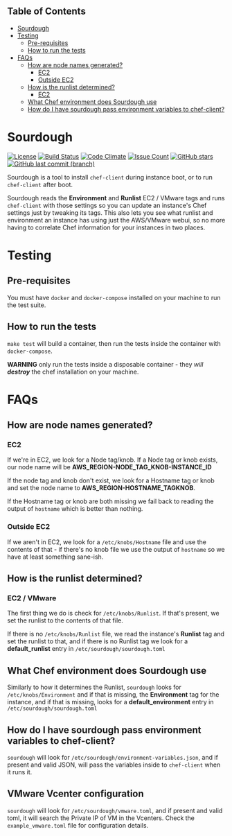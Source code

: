 <!-- START doctoc generated TOC please keep comment here to allow auto update -->
<!-- DON'T EDIT THIS SECTION, INSTEAD RE-RUN doctoc TO UPDATE -->
## Table of Contents

- [Sourdough](#sourdough)
- [Testing](#testing)
  - [Pre-requisites](#pre-requisites)
  - [How to run the tests](#how-to-run-the-tests)
- [FAQs](#faqs)
  - [How are node names generated?](#how-are-node-names-generated)
    - [EC2](#ec2)
    - [Outside EC2](#outside-ec2)
  - [How is the runlist determined?](#how-is-the-runlist-determined)
    - [EC2](#ec2-1)
  - [What Chef environment does Sourdough use](#what-chef-environment-does-sourdough-use)
  - [How do I have sourdough pass environment variables to chef-client?](#how-do-i-have-sourdough-pass-environment-variables-to-chef-client)

<!-- END doctoc generated TOC please keep comment here to allow auto update -->

# Sourdough

[![License](https://img.shields.io/badge/License-Apache%202.0-blue.svg)](https://opensource.org/licenses/Apache-2.0)
[![Build Status](https://travis-ci.org/unixorn/sourdough.svg?branch=master)](https://travis-ci.org/unixorn/sourdough)
[![Code Climate](https://codeclimate.com/github/unixorn/sourdough/badges/gpa.svg)](https://codeclimate.com/github/unixorn/sourdough)
[![Issue Count](https://codeclimate.com/github/unixorn/sourdough/badges/issue_count.svg)](https://codeclimate.com/github/unixorn/sourdough)
[![GitHub stars](https://img.shields.io/github/stars/unixorn/sourdough.svg)](https://github.com/unixorn/git-extra-commands/stargazers)
[![GitHub last commit (branch)](https://img.shields.io/github/last-commit/unixorn/sourdough/master.svg)](https://github.com/unixorn/sourdough)

Sourdough is a tool to install `chef-client` during instance boot, or to run `chef-client` after boot.

Sourdough reads the **Environment** and **Runlist** EC2 / VMware tags and runs `chef-client` with those settings so you can update an instance's Chef settings just by tweaking its tags. This also lets you see what runlist and environment an instance has using just the AWS/VMware webui, so no more having to correlate Chef information for your instances in two places.

# Testing

## Pre-requisites

You must have `docker` and `docker-compose` installed on your machine to run the test suite.

## How to run the tests

`make test` will build a container, then run the tests inside the container with `docker-compose`.

**WARNING** only run the tests inside a disposable container - they _will_ **_destroy_** the chef installation on your machine.

# FAQs

## How are node names generated?

### EC2

If we're in EC2, we look for a Node tag/knob. If a Node tag or knob exists, our node name will be **AWS_REGION-NODE_TAG_KNOB-INSTANCE_ID**

If the node tag and knob don't exist, we look for a Hostname tag or knob and set the node name to **AWS_REGION-HOSTNAME_TAGKNOB**.

If the Hostname tag or knob are both missing we fail back to reading the output of `hostname` which is better than nothing.

### Outside EC2

If we aren't in EC2, we look for a `/etc/knobs/Hostname` file and use the
contents of that - if there's no knob file we use the output of
`hostname` so we have at least something sane-ish.

## How is the runlist determined?

### EC2 / VMware

The first thing we do is check for `/etc/knobs/Runlist`. If that's present, we set the runlist to the contents of that file.

If there is no `/etc/knobs/Runlist` file, we read the instance's **Runlist** tag and set the runlist to that, and if there is no Runlist tag we look for a **default_runlist** entry in `/etc/sourdough/sourdough.toml`

## What Chef environment does Sourdough use

Similarly to how it determines the Runlist, `sourdough` looks for `/etc/knobs/Environment` and if that is missing, the **Environment** tag for the instance, and if that is missing, looks for a **default_environment** entry in `/etc/sourdough/sourdough.toml`

## How do I have sourdough pass environment variables to chef-client?

`sourdough` will look for `/etc/sourdough/environment-variables.json`, and if present and valid JSON, will pass the variables inside to `chef-client` when it runs it.

## VMware Vcenter configuration

`sourdough` will look for `/etc/sourdough/vmware.toml`, and if present and valid toml, it will search the Private IP of VM in the Vcenters. Check the `example_vmware.toml` file for configuration details.
